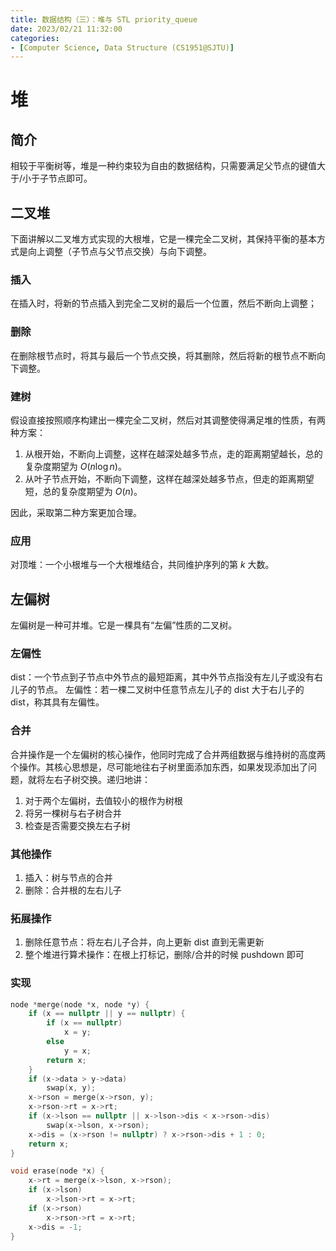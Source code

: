 ```yaml
---
title: 数据结构（三）：堆与 STL priority_queue
date: 2023/02/21 11:32:00
categories:
- [Computer Science, Data Structure (CS1951@SJTU)]
---
```

# 堆
## 简介
相较于平衡树等，堆是一种约束较为自由的数据结构，只需要满足父节点的键值大于/小于子节点即可。
## 二叉堆
下面讲解以二叉堆方式实现的大根堆，它是一棵完全二叉树，其保持平衡的基本方式是向上调整（子节点与父节点交换）与向下调整。
### 插入
在插入时，将新的节点插入到完全二叉树的最后一个位置，然后不断向上调整；
### 删除
在删除根节点时，将其与最后一个节点交换，将其删除，然后将新的根节点不断向下调整。
### 建树
假设直接按照顺序构建出一棵完全二叉树，然后对其调整使得满足堆的性质，有两种方案：
1. 从根开始，不断向上调整，这样在越深处越多节点，走的距离期望越长，总的复杂度期望为 $O(n\log n)$。
2. 从叶子节点开始，不断向下调整，这样在越深处越多节点，但走的距离期望短，总的复杂度期望为 $O(n)$。
   
因此，采取第二种方案更加合理。
### 应用
对顶堆：一个小根堆与一个大根堆结合，共同维护序列的第 $k$ 大数。

## 左偏树
左偏树是一种可并堆。它是一棵具有“左偏”性质的二叉树。
### 左偏性
dist：一个节点到子节点中外节点的最短距离，其中外节点指没有左儿子或没有右儿子的节点。
左偏性：若一棵二叉树中任意节点左儿子的 dist 大于右儿子的 dist，称其具有左偏性。
### 合并
合并操作是一个左偏树的核心操作，他同时完成了合并两组数据与维持树的高度两个操作。其核心思想是，尽可能地往右子树里面添加东西，如果发现添加出了问题，就将左右子树交换。递归地讲：
1. 对于两个左偏树，去值较小的根作为树根
2. 将另一棵树与右子树合并
3. 检查是否需要交换左右子树

### 其他操作
1. 插入：树与节点的合并
2. 删除：合并根的左右儿子
### 拓展操作
1. 删除任意节点：将左右儿子合并，向上更新 dist 直到无需更新
2. 整个堆进行算术操作：在根上打标记，删除/合并的时候 pushdown 即可

### 实现
```cpp
node *merge(node *x, node *y) {
    if (x == nullptr || y == nullptr) {
        if (x == nullptr)
            x = y;
        else
            y = x;
        return x;
    }
    if (x->data > y->data)
        swap(x, y);
    x->rson = merge(x->rson, y);
    x->rson->rt = x->rt;
    if (x->lson == nullptr || x->lson->dis < x->rson->dis)
        swap(x->lson, x->rson);
    x->dis = (x->rson != nullptr) ? x->rson->dis + 1 : 0;
    return x;
}

void erase(node *x) {
    x->rt = merge(x->lson, x->rson);
    if (x->lson)
        x->lson->rt = x->rt;
    if (x->rson)
        x->rson->rt = x->rt;
    x->dis = -1;
}
```
